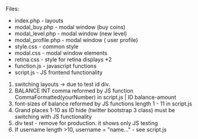 Files:
- index.php - layouts
- modal_buy.php - modal window (buy coins)
- modal_level.php - modal window (new level)
- modal_profile.php - modal window ( user profile)
- style.css - common style
- modal.css - modal window elements
- retina.css - style for retina displays *2
- function.js - javascript functions
- script.js - JS frontend functionality


1. switching layouts -> due to test id div.
2.  BALANCE INT comma reformed by JS function  CommaFormatted(yourNumber) in script.js | ID balance-amount
4.  font-sizes of balance reformed by JS functions length 1 - 11 in script.js
5.  Grand places 1-10 as ID hide (twitter bootstrap 3 class) must be switching with JS functionality
6.  div test - remove for production. it shows only JS testing
7.  If username length >10, username = "name..." - see script.js
